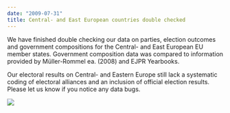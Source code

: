 ```yaml
---
date: "2009-07-31"
title: Central- and East European countries double checked
---
```


We have finished double checking our data on parties, election outcomes and government compositions for the Central- and East European EU member states. Government composition data was compared to information provided by Müller-Rommel ea. (2008) and EJPR Yearbooks.

Our electoral results on Central- and Eastern Europe still lack a systematic coding of electoral alliances and an inclusion of official election results. Please let us know if you notice any data bugs. 

![](/images/parliament-scotland.jpg)
